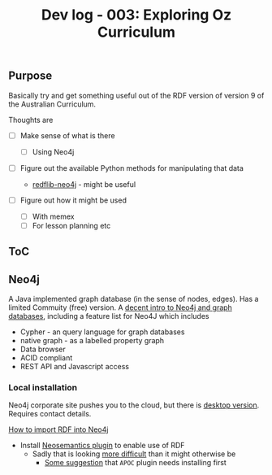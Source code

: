 ﻿---
backlinks:
- title: Exploring australian curriculum
  url: /memex/sense/Python/exploring-australian-curriculum.html
tags: python, v9ozCurriculum, curriculum
title: 'Dev log - 003: Exploring Oz Curriculum'
type: devLog
---
## Purpose

Basically try and get something useful out of the RDF version of version 9 of the Australian Curriculum.

Thoughts are

- [ ] Make sense of what is there

  - [ ] Using Neo4j
- [ ] Figure out the available Python methods for manipulating that data

    - [redflib-neo4j](https://github.com/neo4j-labs/rdflib-neo4j) - might be useful

- [ ] Figure out how it might be used 

  - [ ] With memex
  - [ ] For lesson planning etc

## ToC



## Neo4j

A Java implemented graph database (in the sense of nodes, edges). Has a limited Commuity (free) version. A [decent intro to Neo4j and graph databases](https://www.graphable.ai/software/what-is-neo4j-graph-database/), including a feature list for Neo4J which includes

- Cypher - an query language for graph databases
- native graph - as a labelled property graph
- Data browser
- ACID compliant
- REST API and Javascript access

### Local installation

Neo4j corporate site pushes you to the cloud, but there is [desktop version](https://neo4j.com/download/?gad_source=1). Requires contact details.

[How to import RDF into Neo4j](https://teepika-r-m.medium.com/how-to-import-rdf-data-into-neo4j-68f051a3cfd5)

- Install [Neosemantics plugin](https://neo4j.com/labs/neosemantics/4.1/introduction/) to enable use of RDF
    - Sadly that is looking [more difficult](https://community.neo4j.com/t/neosemantics-n10s-graph-app-problems-with-install/58816/2) than it might otherwise be
        - [Some suggestion](https://community.neo4j.com/t/problem-installing-neosemantics-on-neo4j-desktop/20825) that `APOC` plugin needs installing first